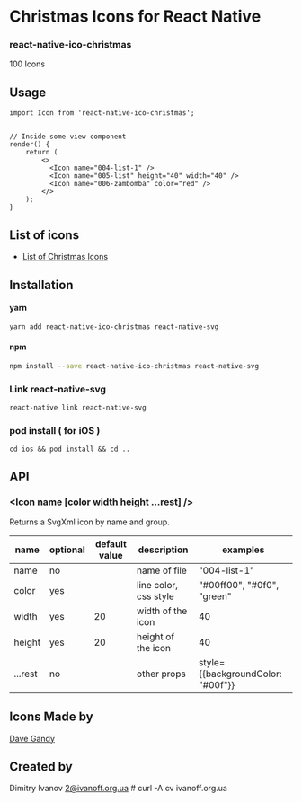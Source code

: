 # Christmas Icons for React Native

### react-native-ico-christmas

100 Icons

## Usage

```
import Icon from 'react-native-ico-christmas';


// Inside some view component
render() {
    return (
        <>
          <Icon name="004-list-1" />
          <Icon name="005-list" height="40" width="40" />
          <Icon name="006-zambomba" color="red" />
        </>
    );
}

```

## List of icons

- [List of Christmas Icons](http://ico.simpleness.org/pack/christmas)

## Installation

#### yarn

```bash
yarn add react-native-ico-christmas react-native-svg
```

#### npm

```bash
npm install --save react-native-ico-christmas react-native-svg
```

### Link react-native-svg

```bash
react-native link react-native-svg
```

### pod install ( for iOS )

```
cd ios && pod install && cd ..
```

## API

### <Icon name [color width height ...rest] />

Returns a SvgXml icon by name and group.

 name | optional | default value | description | examples
------|----------|---------------|-------------|---------
name | no |  | name of file | "004-list-1"
color | yes | | line color, css style | "#00ff00", "#0f0", "green"
width | yes | 20 | width of the icon | 40
height | yes | 20 | height of the icon | 40
...rest | no | | other props | style={{backgroundColor: "#00f"}}

## Icons Made by

[Dave Gandy](https://www.flaticon.com/authors/dave-gandy)

## Created by

Dimitry Ivanov <2@ivanoff.org.ua> # curl -A cv ivanoff.org.ua
